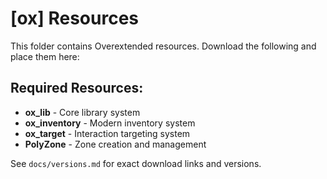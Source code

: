 # [ox] Resources

This folder contains Overextended resources. Download the following and place them here:

## Required Resources:
- **ox_lib** - Core library system
- **ox_inventory** - Modern inventory system  
- **ox_target** - Interaction targeting system
- **PolyZone** - Zone creation and management

See `docs/versions.md` for exact download links and versions.












